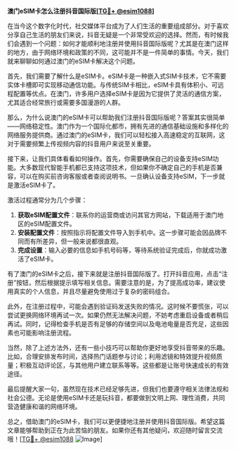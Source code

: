 **澳门eSIM卡怎么注册抖音国际版[[TG💪+ @esim1088](https://t.me/s/esim1088)]**

在当今这个数字化时代，社交媒体平台成为了人们生活的重要组成部分。对于喜欢分享自己生活的朋友们来说，抖音无疑是一个非常受欢迎的选择。然而，有时候我们会遇到一个问题：如何才能顺利地注册并使用抖音国际版呢？尤其是在澳门这样的地方，由于网络环境和政策的不同，这可能并不是一件简单的事情。今天，我们就来聊聊如何通过澳门的eSIM卡解决这个问题。

首先，我们需要了解什么是eSIM卡。eSIM卡是一种嵌入式SIM卡技术，它不需要实体卡槽即可实现移动通信功能。与传统SIM卡相比，eSIM卡具有体积小、可远程配置等优点。在澳门，许多用户选择eSIM卡是因为它提供了灵活的通信方案，尤其适合经常旅行或需要多国漫游的人群。

那么，为什么说澳门的eSIM卡可以帮助我们注册抖音国际版呢？答案其实很简单——网络稳定性。澳门作为一个国际化都市，拥有先进的通信基础设施和多样化的网络服务提供商。通过澳门的eSIM卡，我们可以轻松接入高速稳定的互联网，这对于需要频繁上传视频内容的抖音用户来说至关重要。

接下来，让我们具体看看如何操作。首先，你需要确保自己的设备支持eSIM功能。大多数现代智能手机都已支持这项技术，但如果你不确定自己的手机是否兼容，可以在购买前咨询客服或者查阅说明书。一旦确认设备支持eSIM，下一步就是激活eSIM卡了。

激活过程通常分为几个步骤：
1. **获取eSIM配置文件**：联系你的运营商或访问其官方网站，下载适用于澳门地区的eSIM配置文件。
2. **安装配置文件**：按照指示将配置文件导入到手机中。这一步骤可能会因品牌不同而有所差异，但一般来说都很直观。
3. **完成设置**：输入必要的信息如手机号码等，等待系统验证完成后，你就成功激活了eSIM卡。

有了澳门的eSIM卡之后，接下来就是注册抖音国际版了。打开抖音应用，点击“注册”按钮，然后根据提示填写相关信息。需要注意的是，为了提高成功率，建议使用真实的个人信息，并且尽量避免使用过于复杂的密码组合。

此外，在注册过程中，可能会遇到验证码发送失败的情况。这时候不要慌张，可以尝试更换网络环境再试一次。如果仍然无法解决问题，不妨考虑重启设备或者稍后再试。同时，记得检查手机是否有足够的存储空间以及电池电量是否充足，这些因素也可能影响注册流程。

当然，除了上述方法外，还有一些小技巧可以帮助你更好地享受抖音带来的乐趣。比如，合理安排发布时间，选择热门话题参与讨论；利用滤镜和特效提升视频质量；积极互动评论区，与其他用户建立联系等等。这些都是让账号快速成长的有效途径。

最后提醒大家一句，虽然现在技术已经足够先进，但我们也要遵守相关法律法规和社会公德。无论是使用eSIM卡还是玩抖音，都要做到文明上网、理性消费，共同营造健康和谐的网络环境。

总之，借助澳门的eSIM卡，我们可以更便捷地注册并使用抖音国际版。希望这篇文章能够帮助到正在为此苦恼的朋友。如果你还有其他疑问，欢迎随时留言交流哦！[[TG💪+ @esim1088](https://t.me/s/esim1088) ![Image](https://i.postimg.cc/4NQfJmqS/Snipaste-2025-05-13-00-14-12.png)]